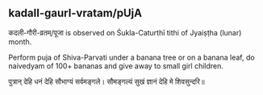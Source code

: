 ## kadalI-gaurI-vratam/pUjA

कदली-गौरी-व्रतम्/पूजा is observed on Śukla-Caturthī tithi of Jyaiṣṭha (lunar) month.

Perform puja of Shiva-Parvati under a banana tree or on a banana leaf, do naivedyam of 100+ bananas and give away to small girl children.

पुत्रान् देहि धनं देहि सौभाग्यं सर्वमङ्गले।
सौमङ्गल्यं सुखं ज्ञानं देहि मे शिवसुन्दरि॥

